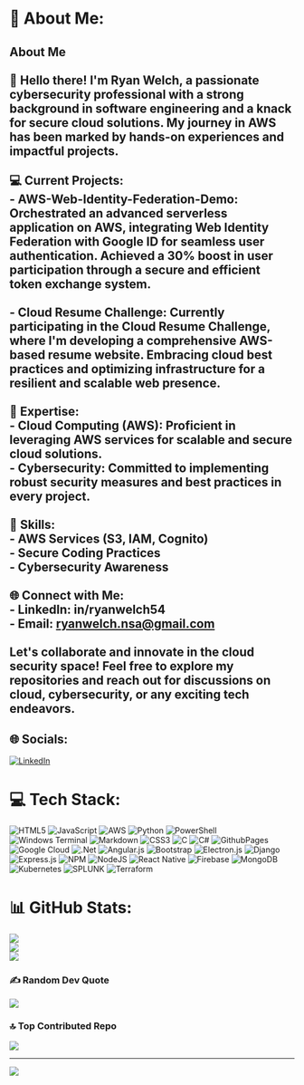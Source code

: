 # 💫 About Me:
## About Me<br><br>👋 Hello there! I'm Ryan Welch, a passionate cybersecurity professional with a strong background in software engineering and a knack for secure cloud solutions. My journey in AWS has been marked by hands-on experiences and impactful projects.<br><br>💻 **Current Projects:**<br>- **AWS-Web-Identity-Federation-Demo:** Orchestrated an advanced serverless application on AWS, integrating Web Identity Federation with Google ID for seamless user authentication. Achieved a 30% boost in user participation through a secure and efficient token exchange system.<br><br>- **Cloud Resume Challenge:** Currently participating in the Cloud Resume Challenge, where I'm developing a comprehensive AWS-based resume website. Embracing cloud best practices and optimizing infrastructure for a resilient and scalable web presence.<br><br>🚀 **Expertise:**<br>- Cloud Computing (AWS): Proficient in leveraging AWS services for scalable and secure cloud solutions.<br>- Cybersecurity: Committed to implementing robust security measures and best practices in every project.<br><br>🔧 **Skills:**<br>- AWS Services (S3, IAM, Cognito)<br>- Secure Coding Practices<br>- Cybersecurity Awareness<br><br>🌐 **Connect with Me:**<br>- LinkedIn: in/ryanwelch54<br>- Email: ryanwelch.nsa@gmail.com<br><br>Let's collaborate and innovate in the cloud security space! Feel free to explore my repositories and reach out for discussions on cloud, cybersecurity, or any exciting tech endeavors.<br>


## 🌐 Socials:
[![LinkedIn](https://img.shields.io/badge/LinkedIn-%230077B5.svg?logo=linkedin&logoColor=white)](https://linkedin.com/in/ryanwelch54) 

# 💻 Tech Stack:
![HTML5](https://img.shields.io/badge/html5-%23E34F26.svg?style=for-the-badge&logo=html5&logoColor=white) ![JavaScript](https://img.shields.io/badge/javascript-%23323330.svg?style=for-the-badge&logo=javascript&logoColor=%23F7DF1E) ![AWS](https://img.shields.io/badge/AWS-%23FF9900.svg?style=for-the-badge&logo=amazon-aws&logoColor=white) ![Python](https://img.shields.io/badge/python-3670A0?style=for-the-badge&logo=python&logoColor=ffdd54) ![PowerShell](https://img.shields.io/badge/PowerShell-%235391FE.svg?style=for-the-badge&logo=powershell&logoColor=white) ![Windows Terminal](https://img.shields.io/badge/Windows%20Terminal-%234D4D4D.svg?style=for-the-badge&logo=windows-terminal&logoColor=white) ![Markdown](https://img.shields.io/badge/markdown-%23000000.svg?style=for-the-badge&logo=markdown&logoColor=white) ![CSS3](https://img.shields.io/badge/css3-%231572B6.svg?style=for-the-badge&logo=css3&logoColor=white) ![C](https://img.shields.io/badge/c-%2300599C.svg?style=for-the-badge&logo=c&logoColor=white) ![C#](https://img.shields.io/badge/c%23-%23239120.svg?style=for-the-badge&logo=csharp&logoColor=white) ![GithubPages](https://img.shields.io/badge/github%20pages-121013?style=for-the-badge&logo=github&logoColor=white) ![Google Cloud](https://img.shields.io/badge/GoogleCloud-%234285F4.svg?style=for-the-badge&logo=google-cloud&logoColor=white) ![.Net](https://img.shields.io/badge/.NET-5C2D91?style=for-the-badge&logo=.net&logoColor=white) ![Angular.js](https://img.shields.io/badge/angular.js-%23E23237.svg?style=for-the-badge&logo=angularjs&logoColor=white) ![Bootstrap](https://img.shields.io/badge/bootstrap-%238511FA.svg?style=for-the-badge&logo=bootstrap&logoColor=white) ![Electron.js](https://img.shields.io/badge/Electron-191970?style=for-the-badge&logo=Electron&logoColor=white) ![Django](https://img.shields.io/badge/django-%23092E20.svg?style=for-the-badge&logo=django&logoColor=white) ![Express.js](https://img.shields.io/badge/express.js-%23404d59.svg?style=for-the-badge&logo=express&logoColor=%2361DAFB) ![NPM](https://img.shields.io/badge/NPM-%23CB3837.svg?style=for-the-badge&logo=npm&logoColor=white) ![NodeJS](https://img.shields.io/badge/node.js-6DA55F?style=for-the-badge&logo=node.js&logoColor=white) ![React Native](https://img.shields.io/badge/react_native-%2320232a.svg?style=for-the-badge&logo=react&logoColor=%2361DAFB) ![Firebase](https://img.shields.io/badge/Firebase-039BE5?style=for-the-badge&logo=Firebase&logoColor=white) ![MongoDB](https://img.shields.io/badge/MongoDB-%234ea94b.svg?style=for-the-badge&logo=mongodb&logoColor=white) ![Kubernetes](https://img.shields.io/badge/kubernetes-%23326ce5.svg?style=for-the-badge&logo=kubernetes&logoColor=white) ![SPLUNK](https://img.shields.io/badge/splunk-000000.svg?style=for-the-badge&logo=splunk&color=%23000000) ![Terraform](https://img.shields.io/badge/terraform-%235835CC.svg?style=for-the-badge&logo=terraform&logoColor=white)
# 📊 GitHub Stats:
![](https://github-readme-stats.vercel.app/api?username=ryanwelchtech&theme=dark&hide_border=false&include_all_commits=true&count_private=true)<br/>
![](https://github-readme-streak-stats.herokuapp.com/?user=ryanwelchtech&theme=dark&hide_border=false)<br/>
![](https://github-readme-stats.vercel.app/api/top-langs/?username=ryanwelchtech&theme=dark&hide_border=false&include_all_commits=true&count_private=true&layout=compact)

### ✍️ Random Dev Quote
![](https://quotes-github-readme.vercel.app/api?type=horizontal&theme=radical)

### 🔝 Top Contributed Repo
![](https://github-contributor-stats.vercel.app/api?username=ryanwelchtech&limit=5&theme=dark&combine_all_yearly_contributions=true)

---
[![](https://visitcount.itsvg.in/api?id=ryanwelchtech&icon=0&color=0)](https://visitcount.itsvg.in)

<!-- Proudly created with GPRM ( https://gprm.itsvg.in ) -->
